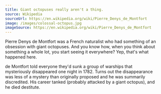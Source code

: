 ```yaml
---
title: Giant octopuses really aren't a thing.
source: Wikipedia
sourceUrl: https://en.wikipedia.org/wiki/Pierre_Denys_de_Montfort
image: /images/colossal-octopus.jpg
imageSource: https://en.wikipedia.org/wiki/Pierre_Denys_de_Montfort
---
```


Pierre Denys de Montfort was a French naturalist who had something of an obsession with giant octopuses. And you know how, when you think about something a whole lot, you start seeing it everywhere? Yep, that's what happened here.

de Montfort told everyone they'd sunk a group of warships that mysteriously disappeared one night in 1782. Turns out the disappearance was less of a mystery than originally proposed and he was summarily discredited. His career tanked (probably attacked by a giant octopus), and he died destitute. 


